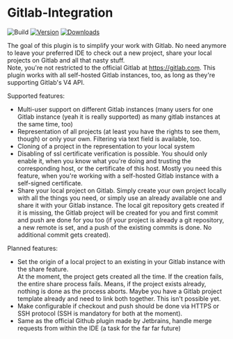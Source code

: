 # Gitlab-Integration

![Build](https://github.com/Xeonkryptos/Gitlab-Integration/workflows/Build/badge.svg)
[![Version](https://img.shields.io/jetbrains/plugin/v/16852-gitlab-integration.svg)](https://plugins.jetbrains.com/plugin/16852-gitlab-integration)
[![Downloads](https://img.shields.io/jetbrains/plugin/d/16852-gitlab-integration.svg)](https://plugins.jetbrains.com/plugin/16852-gitlab-integration)

<!-- Plugin description -->
The goal of this plugin is to simplify your work with Gitlab. No need anymore to leave your preferred IDE to check out a
new project, share your local projects on Gitlab and all that nasty stuff.<br/>
Note, you're not restricted to the official Gitlab at https://gitlab.com. This plugin works with all self-hosted Gitlab
instances, too, as long as they're supporting Gitlab's V4 API.

Supported features:

* Multi-user support on different Gitlab instances (many users for one Gitlab instance (yeah it is really supported) as
  many gitlab instances at the same time, too)
* Representation of all projects (at least you have the rights to see them, though) or only your own. Filtering via text
  field is available, too.
* Cloning of a project in the representation to your local system
* Disabling of ssl certificate verification is possible. You should only enable it, when you know what you're doing and
  trusting the corresponding host, or the certificate of this host. Mostly you need this feature, when you're working
  with a self-hosted Gitlab instance with a self-signed certificate.
* Share your local project on Gitlab. Simply create your own project locally with all the things you need, or simply use
  an already available one and share it with your Gitlab instance. The local git repository gets created if it is
  missing, the Gitlab project will be created for you and first commit and push are done for you too (if your project is
  already a git repository, a new remote is set, and a push of the existing commits is done. No additional commit gets
  created).

Planned features:

* Set the origin of a local project to an existing in your Gitlab instance with the share feature.<br/>
  At the moment, the project gets created all the time. If the creation fails, the entire share process fails. Means, if
  the project exists already, nothing is done as the process aborts. Maybe you have a Gitlab project template already
  and need to link both together. This isn't possible yet.
* Make configurable if checkout and push should be done via HTTPS or SSH protocol (SSH is mandatory for both at the
  moment).
* Same as the official Github plugin made by Jetbrains, handle merge requests from within the IDE (a task for the far
  far future)

<!-- Plugin description end -->
